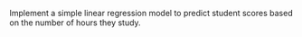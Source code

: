 Implement a simple linear regression model to
predict student scores based on the number of
hours they study.
